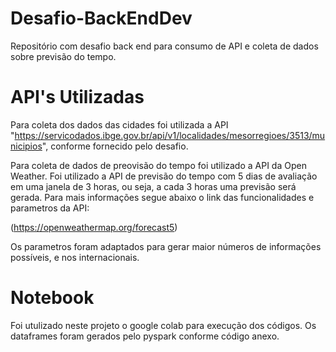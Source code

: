 # Desafio-BackEndDev
Repositório com desafio back end para consumo de API e coleta de dados sobre previsão do tempo.

# API's Utilizadas

  Para coleta dos dados das cidades foi utilizada a API "https://servicodados.ibge.gov.br/api/v1/localidades/mesorregioes/3513/municipios", conforme 
  fornecido pelo desafio.
  
  Para coleta de dados de preovisão do tempo foi utilizado a API da Open Weather. Foi utilizado a API de previsão do tempo com 5 dias de avaliação em 
  uma janela de 3 horas, ou seja, a cada 3 horas uma previsão será gerada. Para mais informações segue abaixo o link das funcionalidades e parametros
  da API:
  
  (https://openweathermap.org/forecast5)
  
  Os parametros foram adaptados para gerar maior números de informações possíveis, e nos internacionais.
  
# Notebook

  Foi utulizado neste projeto o google colab para execução dos códigos. Os dataframes foram gerados pelo pyspark conforme código anexo.
  
  
  
  
